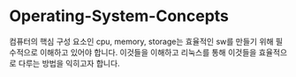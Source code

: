 # Operating-System-Concepts<br>
컴퓨터의 핵심 구성 요소인 cpu, memory, storage는 효율적인 sw를 만들기 위해 필수적으로 이해하고 있어야 합니다. 이것들을 이해하고 리눅스를 통해 이것들을 효율적으로 다루는 방법을 익히고자 합니다.